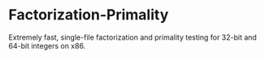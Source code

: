 # Factorization-Primality
Extremely fast, single-file factorization and primality testing for 32-bit and 64-bit integers on x86.
